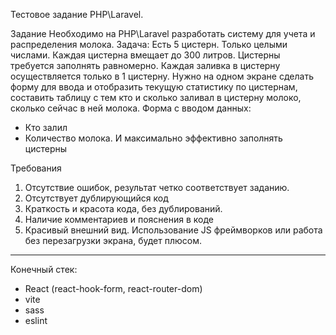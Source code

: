 Тестовое задание PHP\Laravel.

Задание
Необходимо на PHP\Laravel разработать систему для учета и распределения молока.
Задача: Есть 5 цистерн. Только целыми числами. Каждая цистерна вмещает до 300 литров. Цистерны требуется заполнять равномерно. Каждая заливка в цистерну осуществляется только в 1 цистерну.
Нужно на одном экране сделать форму для ввода и отобразить текущую статистику по цистернам, составить таблицу с тем кто и сколько заливал в цистерну молоко, сколько сейчас в ней молока.
Форма с вводом данных:

- Кто залил
- Количество молока.
  И максимально эффективно заполнять цистерны

Требования

1. Отсутствие ошибок, результат четко соответствует заданию.
2. Отсутствует дублирующийся код
3. Краткость и красота кода, без дублирований.
4. Наличие комментариев и пояснения в коде
5. Красивый внешний вид. Использование JS фреймворков или работа без перезагрузки экрана, будет плюсом.

---

Конечный стек:

- React (react-hook-form, react-router-dom)
- vite
- sass
- eslint
